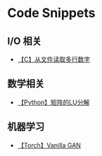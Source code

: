 # Code Snippets

## I/O 相关

- [【C】从文件读取多行数字](./io/read_multi_lines.c)

## 数学相关

- [【Python】矩阵的LU分解](https://github.com/imxtx/code-snippets/tree/main/math/lu_factorization)

## 机器学习

- [【Torch】Vanilla GAN](./ml/gan-vanilla/gan-vanilla.ipynb)
